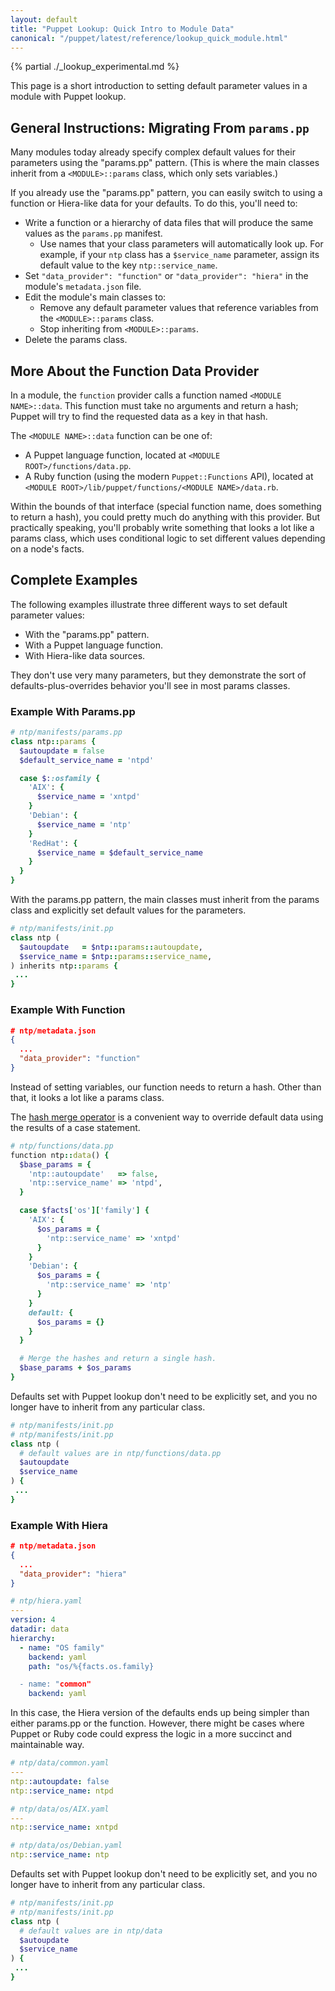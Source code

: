 ```yaml
---
layout: default
title: "Puppet Lookup: Quick Intro to Module Data"
canonical: "/puppet/latest/reference/lookup_quick_module.html"
---
```


[hash merge operator]: ./lang_expressions.html#merging


{% partial ./_lookup_experimental.md %}

This page is a short introduction to setting default parameter values in a module with Puppet lookup.

## General Instructions: Migrating From `params.pp`

Many modules today already specify complex default values for their parameters using the "params.pp" pattern. (This is where the main classes inherit from a `<MODULE>::params` class, which only sets variables.)

If you already use the "params.pp" pattern, you can easily switch to using a function or Hiera-like data for your defaults. To do this, you'll need to:

* Write a function or a hierarchy of data files that will produce the same values as the `params.pp` manifest.
    * Use names that your class parameters will automatically look up. For example, if your `ntp` class has a `$service_name` parameter, assign its default value to the key `ntp::service_name`.
* Set `"data_provider": "function"` or `"data_provider": "hiera"` in the module's `metadata.json` file.
* Edit the module's main classes to:
    * Remove any default parameter values that reference variables from the `<MODULE>::params` class.
    * Stop inheriting from `<MODULE>::params`.
* Delete the params class.

## More About the Function Data Provider

In a module, the `function` provider calls a function named `<MODULE NAME>::data`. This function must take no arguments and return a hash; Puppet will try to find the requested data as a key in that hash.

The `<MODULE NAME>::data` function can be one of:

* A Puppet language function, located at `<MODULE ROOT>/functions/data.pp`.
* A Ruby function (using the modern `Puppet::Functions` API), located at `<MODULE ROOT>/lib/puppet/functions/<MODULE NAME>/data.rb`.

Within the bounds of that interface (special function name, does something to return a hash), you could pretty much do anything with this provider. But practically speaking, you'll probably write something that looks a lot like a params class, which uses conditional logic to set different values depending on a node's facts.

## Complete Examples

The following examples illustrate three different ways to set default parameter values:

* With the "params.pp" pattern.
* With a Puppet language function.
* With Hiera-like data sources.

They don't use very many parameters, but they demonstrate the sort of defaults-plus-overrides behavior you'll see in most params classes.

### Example With Params.pp

~~~ ruby
# ntp/manifests/params.pp
class ntp::params {
  $autoupdate = false
  $default_service_name = 'ntpd'

  case $::osfamily {
    'AIX': {
      $service_name = 'xntpd'
    }
    'Debian': {
      $service_name = 'ntp'
    }
    'RedHat': {
      $service_name = $default_service_name
    }
  }
}
~~~

With the params.pp pattern, the main classes must inherit from the params class and explicitly set default values for the parameters.

~~~ ruby
# ntp/manifests/init.pp
class ntp (
  $autoupdate   = $ntp::params::autoupdate,
  $service_name = $ntp::params::service_name,
) inherits ntp::params {
 ...
}
~~~

### Example With Function

~~~ json
# ntp/metadata.json
{
  ...
  "data_provider": "function"
}
~~~

Instead of setting variables, our function needs to return a hash. Other than that, it looks a lot like a params class.

The [hash merge operator][] is a convenient way to override default data using the results of a case statement.

~~~ ruby
# ntp/functions/data.pp
function ntp::data() {
  $base_params = {
    'ntp::autoupdate'   => false,
    'ntp::service_name' => 'ntpd',
  }

  case $facts['os']['family'] {
    'AIX': {
      $os_params = {
        'ntp::service_name' => 'xntpd'
      }
    }
    'Debian': {
      $os_params = {
        'ntp::service_name' => 'ntp'
      }
    }
    default: {
      $os_params = {}
    }
  }

  # Merge the hashes and return a single hash.
  $base_params + $os_params
}
~~~

Defaults set with Puppet lookup don't need to be explicitly set, and you no longer have to inherit from any particular class.

~~~ ruby
# ntp/manifests/init.pp
# ntp/manifests/init.pp
class ntp (
  # default values are in ntp/functions/data.pp
  $autoupdate
  $service_name
) {
 ...
}
~~~

### Example With Hiera

~~~ json
# ntp/metadata.json
{
  ...
  "data_provider": "hiera"
}
~~~

~~~ yaml
# ntp/hiera.yaml
---
version: 4
datadir: data
hierarchy:
  - name: "OS family"
    backend: yaml
    path: "os/%{facts.os.family}

  - name: "common"
    backend: yaml
~~~

In this case, the Hiera version of the defaults ends up being simpler than either params.pp or the function. However, there might be cases where Puppet or Ruby code could express the logic in a more succinct and maintainable way.

~~~ yaml
# ntp/data/common.yaml
---
ntp::autoupdate: false
ntp::service_name: ntpd

# ntp/data/os/AIX.yaml
---
ntp::service_name: xntpd

# ntp/data/os/Debian.yaml
ntp::service_name: ntp
~~~

Defaults set with Puppet lookup don't need to be explicitly set, and you no longer have to inherit from any particular class.

~~~ ruby
# ntp/manifests/init.pp
# ntp/manifests/init.pp
class ntp (
  # default values are in ntp/data
  $autoupdate
  $service_name
) {
 ...
}
~~~
